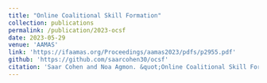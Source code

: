 ```yaml
---
title: "Online Coalitional Skill Formation"
collection: publications
permalink: /publication/2023-ocsf
date: 2023-05-29
venue: 'AAMAS'
link: 'https://ifaamas.org/Proceedings/aamas2023/pdfs/p2955.pdf'
github: 'https://github.com/saarcohen30/ocsf'
citation: 'Saar Cohen and Noa Agmon. &quot;Online Coalitional Skill Formation.&quot; <i>In AAMAS 2023: Proceedings of the 22th International Conference on Autonomous Agents and Multiagent Systems</i>, 2023.'
---
```

